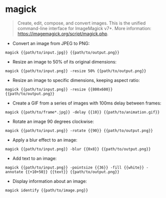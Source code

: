 # magick

> Create, edit, compose, and convert images.
> This is the unified command-line interface for ImageMagick v7+.
> More information: <https://imagemagick.org/script/magick.php>.

- Convert an image from JPEG to PNG:

`magick {{path/to/input.jpg}} {{path/to/output.png}}`

- Resize an image to 50% of its original dimensions:

`magick {{path/to/input.png}} -resize 50% {{path/to/output.png}}`

- Resize an image to specific dimensions, keeping aspect ratio:

`magick {{path/to/input.png}} -resize {{800x600}} {{path/to/output.png}}`

- Create a GIF from a series of images with 100ms delay between frames:

`magick {{path/to/frame*.jpg}} -delay {{10}} {{path/to/animation.gif}}`

- Rotate an image 90 degrees clockwise:

`magick {{path/to/input.png}} -rotate {{90}} {{path/to/output.png}}`

- Apply a blur effect to an image:

`magick {{path/to/input.png}} -blur {{0x8}} {{path/to/output.png}}`

- Add text to an image:

`magick {{path/to/input.png}} -pointsize {{36}} -fill {{white}} -annotate {{+10+50}} {{text}} {{path/to/output.png}}`

- Display information about an image:

`magick identify {{path/to/image.png}}`
